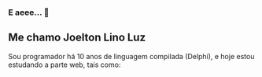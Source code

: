 ### E aeee... 👋

## Me chamo Joelton Lino Luz

Sou programador há 10 anos de linguagem compilada (Delphi), e hoje estou estudando a parte web, tais como:
##
<!--
**joeltonluz/joeltonluz** is a ✨ _special_ ✨ repository because its `README.md` (this file) appears on your GitHub profile.

Here are some ideas to get you started:

- 🔭 I’m currently working on ...
- 🌱 I’m currently learning ...
- 👯 I’m looking to collaborate on ...
- 🤔 I’m looking for help with ...
- 💬 Ask me about ...
- 📫 How to reach me: ...
- 😄 Pronouns: ...
- ⚡ Fun fact: ...
-->
